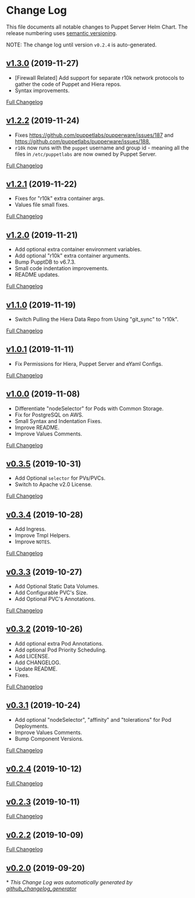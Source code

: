 # Change Log

This file documents all notable changes to Puppet Server Helm Chart. The release
numbering uses [semantic versioning](http://semver.org).

NOTE: The change log until version `v0.2.4` is auto-generated.

## [v1.3.0](https://github.com/Xtigyro/puppetserver-helm-chart/tree/v1.3.0) (2019-11-27)

- [Firewall Related] Add support for separate r10k network protocols to gather the code of Puppet and Hiera repos.
- Syntax improvements.

[Full Changelog](https://github.com/Xtigyro/puppetserver-helm-chart/compare/v1.2.2...v1.3.0)

## [v1.2.2](https://github.com/Xtigyro/puppetserver-helm-chart/tree/v1.2.2) (2019-11-24)

- Fixes <https://github.com/puppetlabs/pupperware/issues/187> and <https://github.com/puppetlabs/pupperware/issues/188.>
- `r10k` now runs with the `puppet` username and group id - meaning all the files in `/etc/puppetlabs` are now owned by Puppet Server.

[Full Changelog](https://github.com/Xtigyro/puppetserver-helm-chart/compare/v1.2.1...v1.2.2)

## [v1.2.1](https://github.com/Xtigyro/puppetserver-helm-chart/tree/v1.2.1) (2019-11-22)

- Fixes for "r10k" extra container args.
- Values file small fixes.

[Full Changelog](https://github.com/Xtigyro/puppetserver-helm-chart/compare/v1.2.0...v1.2.1)

## [v1.2.0](https://github.com/Xtigyro/puppetserver-helm-chart/tree/v1.2.0) (2019-11-21)

- Add optional extra container environment variables.
- Add optional "r10k" extra container arguments.
- Bump PupptDB to v6.7.3.
- Small code indentation improvements.
- README updates.

[Full Changelog](https://github.com/Xtigyro/puppetserver-helm-chart/compare/v1.1.0...v1.2.0)

## [v1.1.0](https://github.com/Xtigyro/puppetserver-helm-chart/tree/v1.1.0) (2019-11-19)

- Switch Pulling the Hiera Data Repo from Using "git_sync" to "r10k".

[Full Changelog](https://github.com/Xtigyro/puppetserver-helm-chart/compare/v1.0.1...v1.1.0)

## [v1.0.1](https://github.com/Xtigyro/puppetserver-helm-chart/tree/v1.0.1) (2019-11-11)

- Fix Permissions for Hiera, Puppet Server and eYaml Configs.

[Full Changelog](https://github.com/Xtigyro/puppetserver-helm-chart/compare/v1.0.0...v1.0.1)

## [v1.0.0](https://github.com/Xtigyro/puppetserver-helm-chart/tree/v1.0.0) (2019-11-08)

- Differentiate "nodeSelector" for Pods with Common Storage.
- Fix for PostgreSQL on AWS.
- Small Syntax and Indentation Fixes.
- Improve README.
- Improve Values Comments.

[Full Changelog](https://github.com/Xtigyro/puppetserver-helm-chart/compare/v0.3.5...v1.0.0)

## [v0.3.5](https://github.com/Xtigyro/puppetserver-helm-chart/tree/v0.3.5) (2019-10-31)

- Add Optional `selector` for PVs/PVCs.
- Switch to Apache v2.0 License.

[Full Changelog](https://github.com/Xtigyro/puppetserver-helm-chart/compare/v0.3.4...v0.3.5)

## [v0.3.4](https://github.com/Xtigyro/puppetserver-helm-chart/tree/v0.3.4) (2019-10-28)

- Add Ingress.
- Improve Tmpl Helpers.
- Improve `NOTES`.

[Full Changelog](https://github.com/Xtigyro/puppetserver-helm-chart/compare/v0.3.3...v0.3.4)

## [v0.3.3](https://github.com/Xtigyro/puppetserver-helm-chart/tree/v0.3.3) (2019-10-27)

- Add Optional Static Data Volumes.
- Add Configurable PVC's Size.
- Add Optional PVC's Annotations.

[Full Changelog](https://github.com/Xtigyro/puppetserver-helm-chart/compare/v0.3.2...v0.3.3)

## [v0.3.2](https://github.com/Xtigyro/puppetserver-helm-chart/tree/v0.3.2) (2019-10-26)

- Add optional extra Pod Annotations.
- Add optional Pod Priority Scheduling.
- Add LICENSE.
- Add CHANGELOG.
- Update README.
- Fixes.

[Full Changelog](https://github.com/Xtigyro/puppetserver-helm-chart/compare/v0.3.1...v0.3.2)

## [v0.3.1](https://github.com/Xtigyro/puppetserver-helm-chart/tree/v0.3.1) (2019-10-24)

- Add optional "nodeSelector", "affinity" and "tolerations" for Pod Deployments.
- Improve Values Comments.
- Bump Component Versions.

[Full Changelog](https://github.com/Xtigyro/puppetserver-helm-chart/compare/v0.2.4...v0.3.1)

## [v0.2.4](https://github.com/Xtigyro/puppetserver-helm-chart/tree/v0.2.4) (2019-10-12)

[Full Changelog](https://github.com/Xtigyro/puppetserver-helm-chart/compare/v0.2.3...v0.2.4)

## [v0.2.3](https://github.com/Xtigyro/puppetserver-helm-chart/tree/v0.2.3) (2019-10-11)

[Full Changelog](https://github.com/Xtigyro/puppetserver-helm-chart/compare/v0.2.2...v0.2.3)

## [v0.2.2](https://github.com/Xtigyro/puppetserver-helm-chart/tree/v0.2.2) (2019-10-09)

[Full Changelog](https://github.com/Xtigyro/puppetserver-helm-chart/compare/v0.2.0...v0.2.2)

## [v0.2.0](https://github.com/Xtigyro/puppetserver-helm-chart/tree/v0.2.0) (2019-09-20)

\* *This Change Log was automatically generated by [github_changelog_generator](https://github.com/skywinder/Github-Changelog-Generator)*
